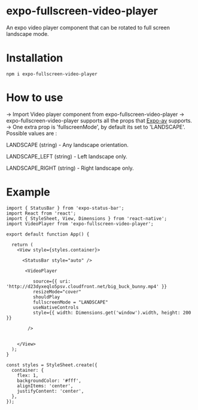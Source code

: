 # expo-fullscreen-video-player
An expo video player component that can be rotated to full screen landscape mode.

# Installation
```
npm i expo-fullscreen-video-player
```

# How to use
-> Import Video player component from expo-fullscreen-video-player
-> expo-fullscreen-video-player supports all the props that [Expo-av](https://docs.expo.dev/versions/latest/sdk/video/) supports.
-> One extra prop is 'fullscreenMode', by default its set to 'LANDSCAPE'. Possible values are : <br />

LANDSCAPE (string) - Any landscape orientation.<br />

LANDSCAPE_LEFT (string) - Left landscape only.<br />

LANDSCAPE_RIGHT (string) - Right landscape only.<br />

# Example

```JSX
import { StatusBar } from 'expo-status-bar';
import React from 'react';
import { StyleSheet, View, Dimensions } from 'react-native';
import VideoPlayer from 'expo-fullscreen-video-player';

export default function App() {

  return (
    <View style={styles.container}>

      <StatusBar style="auto" />
      
       <VideoPlayer
       
          source={{ uri: 'http://d23dyxeqlo5psv.cloudfront.net/big_buck_bunny.mp4' }}
          resizeMode="cover"
          shouldPlay
          fullscreenMode = "LANDSCAPE"
          useNativeControls
          style={{ width: Dimensions.get('window').width, height: 200 }}
          
        />
      
       
    </View>
  );
}

const styles = StyleSheet.create({
  container: {
    flex: 1,
    backgroundColor: '#fff',
    alignItems: 'center',
    justifyContent: 'center',
  },
});
```

